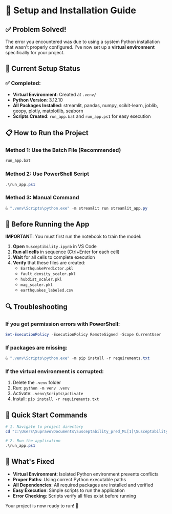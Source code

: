 # 🔧 Setup and Installation Guide

## ✅ Problem Solved!

The error you encountered was due to using a system Python installation that wasn't properly configured. I've now set up a **virtual environment** specifically for your project.

## 🚀 Current Setup Status

### ✅ Completed:
- **Virtual Environment**: Created at `.venv/`
- **Python Version**: 3.12.10
- **All Packages Installed**: streamlit, pandas, numpy, scikit-learn, joblib, geopy, plotly, matplotlib, seaborn
- **Scripts Created**: `run_app.bat` and `run_app.ps1` for easy execution

## 📋 How to Run the Project

### Method 1: Use the Batch File (Recommended)
```cmd
run_app.bat
```

### Method 2: Use PowerShell Script
```powershell
.\run_app.ps1
```

### Method 3: Manual Command
```powershell
& ".venv\Scripts\python.exe" -m streamlit run streamlit_app.py
```

## 🧪 Before Running the App

**IMPORTANT**: You must first run the notebook to train the model:

1. **Open** `Susceptibility.ipynb` in VS Code
2. **Run all cells** in sequence (Ctrl+Enter for each cell)
3. **Wait** for all cells to complete execution
4. **Verify** that these files are created:
   - `EarthquakePredictor.pkl`
   - `fault_density_scaler.pkl`
   - `hubdist_scaler.pkl`
   - `mag_scaler.pkl`
   - `earthquakes_labeled.csv`

## 🔍 Troubleshooting

### If you get permission errors with PowerShell:
```powershell
Set-ExecutionPolicy -ExecutionPolicy RemoteSigned -Scope CurrentUser
```

### If packages are missing:
```powershell
& ".venv\Scripts\python.exe" -m pip install -r requirements.txt
```

### If the virtual environment is corrupted:
1. Delete the `.venv` folder
2. Run: `python -m venv .venv`
3. Activate: `.venv\Scripts\activate`
4. Install: `pip install -r requirements.txt`

## 🎯 Quick Start Commands

```powershell
# 1. Navigate to project directory
cd "c:\Users\Supravo\Documents\Susceptability_pred_ML[1]\Susceptability_pred_ML"

# 2. Run the application
.\run_app.ps1
```

## 🌟 What's Fixed

- **Virtual Environment**: Isolated Python environment prevents conflicts
- **Proper Paths**: Using correct Python executable paths
- **All Dependencies**: All required packages are installed and verified
- **Easy Execution**: Simple scripts to run the application
- **Error Checking**: Scripts verify all files exist before running

Your project is now ready to run! 🎉
